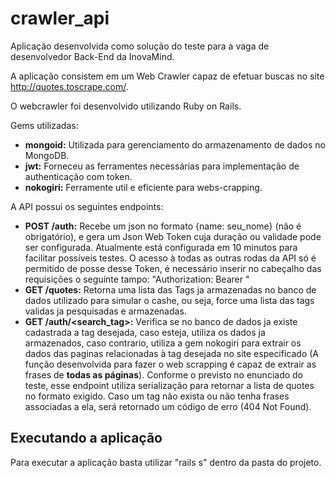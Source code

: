 # crawler_api

Aplicação desenvolvida como solução do teste para a vaga de desenvolvedor Back-End da InovaMind.

A aplicação consistem em um Web Crawler capaz de efetuar buscas no site http://quotes.toscrape.com/.

O webcrawler foi desenvolvido utilizando Ruby on Rails. 

Gems utilizadas:
- **mongoid:** Utilizada para gerenciamento do armazenamento de dados no MongoDB.
- **jwt:** Forneceu as ferramentes necessárias para implementação de authenticação com token.
- **nokogiri:** Ferramente util e eficiente para webs-crapping.

A API possui os seguintes endpoints:
- **POST /auth:** Recebe um json no formato {name: seu_nome} (não é obrigatório), e gera um Json Web Token cuja duração ou validade pode ser configurada. Atualmente está configurada em 10 minutos para facilitar possíveis testes. O acesso à todas as outras rodas da API só é permitido de posse desse Token, é necessário inserir no cabeçalho das requisições o seguinte tampo: "Authorization: Bearer <token>"
- **GET /quotes:** Retorna uma lista das Tags ja armazenadas no banco de dados utilizado para simular o cashe, ou seja, force uma lista das tags validas ja pesquisadas e armazenadas.
- **GET /auth/<search_tag>:** Verifica se no banco de dados ja existe cadastrada a tag desejada, caso esteja, utiliza os dados ja armazenados, caso contrario, utiliza a gem nokogiri para extrair os dados das paginas relacionadas à tag desejada no site especificado (A função desenvolvida para fazer o web scrapping é capaz de extrair as frases de **todas as páginas**). Conforme o previsto no enunciado do teste, esse endpoint utiliza serialização para retornar a lista de quotes no formato exigido. Caso um tag não exista ou não tenha frases associadas a ela, será retornado um código de erro (404 Not Found).

## Executando a aplicação

Para executar a aplicação basta utilizar "rails s" dentro da pasta do projeto.